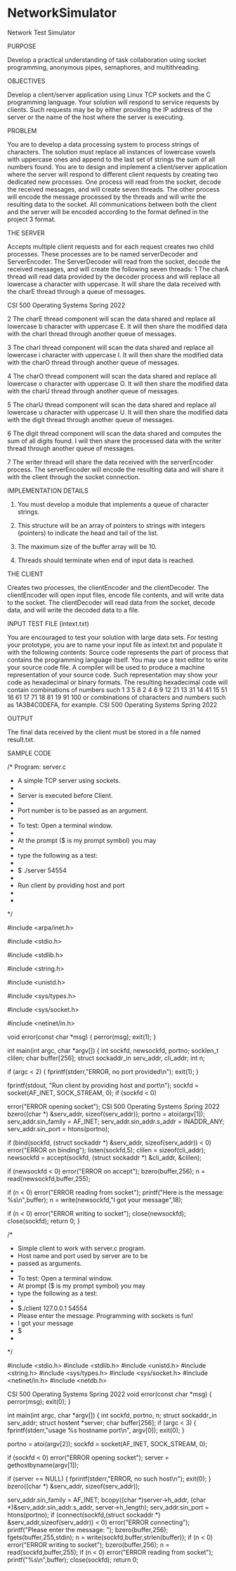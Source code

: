 # NetworkSimulator

 Network Test Simulator
 
 PURPOSE
 
Develop a practical understanding of task collaboration using socket programming, anonymous
pipes, semaphores, and multithreading.

OBJECTIVES

Develop a client/server application using Linux TCP sockets and the C programming language.
Your solution will respond to service requests by clients. Such requests may be by either
providing the IP address of the server or the name of the host where the server is executing.

PROBLEM

You are to develop a data processing system to process strings of characters. The solution must
replace all instances of lowercase vowels with uppercase ones and append to the last set of
strings the sum of all numbers found.
You are to design and implement a client/server application where the server will respond to
different client requests by creating two dedicated new processes. One process will read from
the socket, decode the received messages, and will create seven threads. The other process will
encode the message processed by the threads and will write the resulting data to the socket. All
communications between both the client and the server will be encoded according to the format
defined in the project 3 format.

THE SERVER

Accepts multiple client requests and for each request creates two child processes. These
processes are to be named serverDecoder and ServerEncoder. The ServerDecoder will read
from the socket, decode the received messages, and will create the following seven threads:
1 The charA thread will read data provided by the decoder process and will replace
all lowercase a character with uppercase. It will share the data received with the
charE thread through a queue of messages.

CSI 500 Operating Systems Spring 2022

2 The charE thread component will scan the data shared and replace all lowercase
b character with uppercase E. It will then share the modified data with the charI
thread through another queue of messages.

3 The charI thread component will scan the data shared and replace all lowercase i
character with uppercase I. It will then share the modified data with the charO
thread through another queue of messages.

4 The charO thread component will scan the data shared and replace all lowercase
o character with uppercase O. It will then share the modified data with the charU
thread through another queue of messages.

5 The charU thread component will scan the data shared and replace all lowercase
u character with uppercase U. It will then share the modified data with the digit
thread through another queue of messages.

6 The digit thread component will scan the data shared and computes the sum of
all digits found. I will then share the processed data with the writer thread
through another queue of messages.

7 The writer thread will share the data received with the serverEncoder process.
The serverEncoder will encode the resulting data and will share it with the client through the
socket connection.

IMPLEMENTATION DETAILS

1. You must develop a module that implements a queue of character strings.

2. This structure will be an array of pointers to strings with integers (pointers) to indicate
the head and tail of the list.

3. The maximum size of the buffer array will be 10.

4. Threads should terminate when end of input data is reached.

THE CLIENT

Creates two processes, the clientEncoder and the clientDecoder. The clientEncoder will open
input files, encode file contents, and will write data to the socket. The clientDecoder will read
data from the socket, decode data, and will write the decoded data to a file.

INPUT TEST FILE (intext.txt)

You are encouraged to test your solution with large data sets. For testing your prototype, you
are to name your input file as intext.txt and populate it with the following contents:
Source code represents the part of process that contains the programming
language itself. You may use a text editor to write your source code file. A compiler will be used
to produce a machine representation of your source code. Such
representation may show your code as hexadecimal or
binary formats. The resulting hexadecimal code will contain combinations of numbers such 1 3 5 8 2 4 6 9
12 21 13 31 14 41 15 51 16 61 17 71 18 81 19 91 100 or
combinations of characters and numbers such as 1A3B4C0DEFA, for example.
CSI 500 Operating Systems Spring 2022

OUTPUT

The final data received by the client must be stored in a file named result.txt.

SAMPLE CODE

/* Program: server.c


* A simple TCP server using sockets.
* 
* Server is executed before Client.
* 
* Port number is to be passed as an argument.
*
* To test: Open a terminal window.
* 
* At the prompt ($ is my prompt symbol) you may
* 
* type the following as a test:
*
* $ ./server 54554
* 
* Run client by providing host and port
*
*

*/

#include <arpa/inet.h>

#include <stdio.h>

#include <stdlib.h>

#include <string.h>

#include <unistd.h>

#include <sys/types.h>

#include <sys/socket.h>

#include <netinet/in.h>

void error(const char *msg)
{
 perror(msg);
 exit(1);
}

int main(int argc, char *argv[])
{
 int sockfd, newsockfd, portno;
 socklen_t clilen;
 char buffer[256];
 struct sockaddr_in serv_addr, cli_addr;
 int n;
 
 if (argc < 2) {
 fprintf(stderr,"ERROR, no port provided\n");
 exit(1);
 }
 
 fprintf(stdout, "Run client by providing host and port\n");
 sockfd = socket(AF_INET, SOCK_STREAM, 0);
 if (sockfd < 0)
 
 error("ERROR opening socket");
CSI 500 Operating Systems Spring 2022
 bzero((char *) &serv_addr, sizeof(serv_addr));
 portno = atoi(argv[1]);
 serv_addr.sin_family = AF_INET;
 serv_addr.sin_addr.s_addr = INADDR_ANY;
 serv_addr.sin_port = htons(portno);
 
 if (bind(sockfd, (struct sockaddr *) &serv_addr,
 sizeof(serv_addr)) < 0)
 error("ERROR on binding");
 listen(sockfd,5);
 clilen = sizeof(cli_addr);
 newsockfd = accept(sockfd,
 (struct sockaddr *) &cli_addr,
&clilen);

 if (newsockfd < 0)
 error("ERROR on accept");
 bzero(buffer,256);
 n = read(newsockfd,buffer,255);
 
 if (n < 0)
 error("ERROR reading from socket");
 printf("Here is the message: %s\n",buffer);
 n = write(newsockfd,"I got your message",18);
 
 if (n < 0)
 error("ERROR writing to socket");
 close(newsockfd);
 close(sockfd);
 return 0;
}

/*
* Simple client to work with server.c program.
* Host name and port used by server are to be
* passed as arguments.
*
* To test: Open a terminal window.
* At prompt ($ is my prompt symbol) you may
* type the following as a test:
*
* $./client 127.0.0.1 54554
* Please enter the message: Programming with sockets is fun!
* I got your message
* $
*
*/

#include <stdio.h>
#include <stdlib.h>
#include <unistd.h>
#include <string.h>
#include <sys/types.h>
#include <sys/socket.h>
#include <netinet/in.h>
#include <netdb.h>

CSI 500 Operating Systems Spring 2022
void error(const char *msg)
{
 perror(msg);
 exit(0);
}

int main(int argc, char *argv[])
{
 int sockfd, portno, n;
 struct sockaddr_in serv_addr;
 struct hostent *server;
 char buffer[256];
 if (argc < 3) {
 fprintf(stderr,"usage %s hostname port\n", argv[0]);
 exit(0);
 }
 
 portno = atoi(argv[2]);
 sockfd = socket(AF_INET, SOCK_STREAM, 0);
 
 if (sockfd < 0)
 error("ERROR opening socket");
 server = gethostbyname(argv[1]);
 
 if (server == NULL) {
 fprintf(stderr,"ERROR, no such host\n");
 exit(0);
 }
 bzero((char *) &serv_addr, sizeof(serv_addr));
 
 serv_addr.sin_family = AF_INET;
 bcopy((char *)server->h_addr,
 (char *)&serv_addr.sin_addr.s_addr,
 server->h_length);
 serv_addr.sin_port = htons(portno);
 if (connect(sockfd,(struct sockaddr *)
&serv_addr,sizeof(serv_addr)) < 0)
 error("ERROR connecting");
 printf("Please enter the message: ");
 bzero(buffer,256);
 fgets(buffer,255,stdin);
 n = write(sockfd,buffer,strlen(buffer));
 if (n < 0)
 error("ERROR writing to socket");
 bzero(buffer,256);
 n = read(sockfd,buffer,255);
 if (n < 0)
 error("ERROR reading from socket");
 printf("%s\n",buffer);
 close(sockfd);
 return 0;

